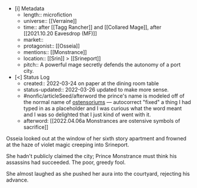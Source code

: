
- [i] Metadata
	- length:: microfiction
	- universe:: [[Verraine]]
	- time:: after [[Tagg Rancher]] and [[Collared Mage]], after [[2021.10.20 Eavesdrop (MF)]]
	- market:: 
	- protagonist:: [[Osseia]]
	- mentions:: [[Monstrance]]
	- location:: [[Srin]] > [[Srineport]]
	- pitch:: A powerful mage secretly defends the autonomy of a port city. 
- [<]  Status Log
	- created:: 2022-03-24 on paper at the dining room table
	- status-updated:: 2022-03-26 updated to make more sense. 
	- #nonfic/articleSeed/afterword the prince's name is modeled off of the normal name of [ostensoriums](https://en.wikipedia.org/wiki/Monstrance)  — autocorrect "fixed" a thing I had typed in as a placeholder and I was curious what the word meant and I was so delighted that I just kind of went with it. 
	- afterword: [[2022.04.06a Monstrances are ostensive symbols of sacrifice]]


Osseia looked out at the window of her sixth story apartment and frowned at the haze of violet magic creeping into Srineport. 

She hadn't publicly claimed the city; Prince Monstrance must think his assassins had succeeded. The poor, greedy fool. 

She almost laughed as she pushed her aura into the courtyard, rejecting his advance. 